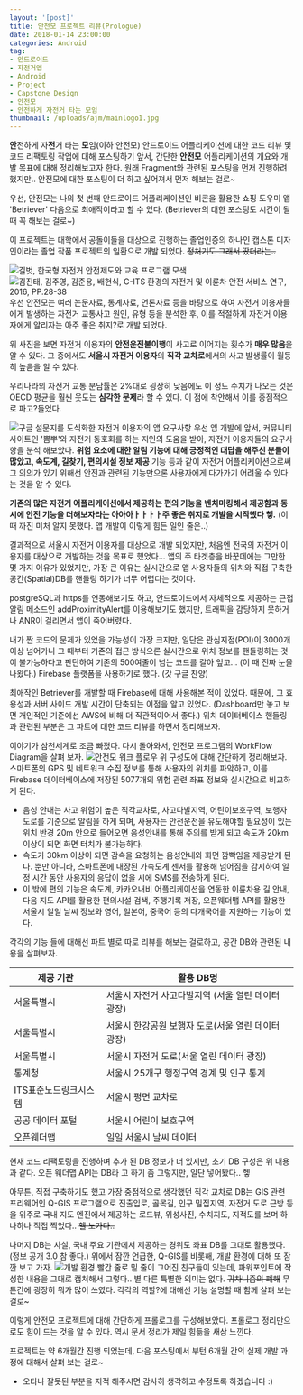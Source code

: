 ```yaml
---
layout: '[post]'
title: 안전모 프로젝트 리뷰(Prologue)
date: 2018-01-14 23:00:00
categories: Android
tag:
- 안드로이드
- 자전거앱
- Android
- Project
- Capstone Design
- 안전모
- 안전하게 자전거 타는 모임
thumbnail: /uploads/ajm/mainlogo1.jpg
---
```


**안**전하게 자**전**거 타는 **모**임(이하 안전모) 안드로이드 어플리케이션에 대한 코드 리뷰 및 코드 리팩토링 작업에 대해 포스팅하기 앞서, 간단한 **안전모** 어플리케이션의 개요와 개발 목표에 대해 정리해보고자 한다. 원래 Fragment와 관련된 포스팅을 먼저 진행하려 했지만.. 안전모에 대한 포스팅이 더 하고 싶어져서 먼저 해보는 걸로~ 

우선, 안전모는 나의 첫 번째 안드로이드 어플리케이션인 비콘을 활용한 쇼핑 도우미 앱 'Betriever' 다음으로 최애작이라고 할 수 있다.  (Betriever의 대한 포스팅도 시간이 될 때 꼭 해보는 걸로~) 

이 프로젝트는 대학에서 공돌이들을 대상으로 진행하는 졸업인증의 하나인 캡스톤 디자인이라는 졸업 작품 프로젝트의 일환으로 개발 되었다. ~~정처기도 그래서 땄더라는..~~ 

![길벗, 한국형 자전거 안전제도와 교육 프로그램 모색](/uploads/ajm/accidents1.jpg)
![김진태, 김주영, 김준용, 배현식, C-ITS 환경의 자전거 및 이륜차 안전 서비스 연구, 2016, PP.28-38 ](/uploads/ajm/accidents2.jpg)
우선 안전모는 여러 논문자료, 통계자료, 언론자료 등을 바탕으로 하여 자전거 이용자들에게 발생하는 자전거 교통사고 원인, 유형 등을 분석한 후, 이를 적절하게 자전거 이용자에게 알리자는 아주 좋은 취지?로 개발 되었다. 

위 사진을 보면 자전거 이용자의 **안전운전불이행**이 사고로 이어지는 횟수가 **매우 많음**을 알 수 있다. 그 중에서도 **서울시 자전거 이용자**의 **직각 교차로**에서의 사고 발생률이 월등히 높음을 알 수 있다. 

우리나라의 자전거 교통 분담률은 2%대로 굉장히 낮음에도 이 정도 수치가 나오는 것은 OECD 평균을 훨씬 웃도는 **심각한 문제**라 할 수 있다. 이 점에 착안해서 이를 중점적으로 파고?들었다.

![구글 설문지를 도식화한 자전거 이용자의 앱 요구사항](/uploads/ajm/requirements.jpg)
우선 앱 개발에 앞서, 커뮤니티 사이트인 '뽐뿌'와 자전거 동호회를 하는 지인의 도움을 받아, 자전거 이용자들의 요구사항을 분석 해보았다.  **위험 요소에 대한 알림 기능에 대해 긍정적인 대답을 해주신 분들이 많았고, 속도계, 길찾기, 편의시설 정보 제공** 기능 등과 같이 자전거 어플리케이션으로써 그 의의가 있기 위해선 안전과 관련된 기능만으론 사용자에게 다가가기 어려울 수 있다는 것을 알 수 있다.  

**기존의 많은 자전거 어플리케이션에서 제공하는 편의 기능을 벤치마킹해서 제공함과 동시에 안전 기능을 더해보자라는 아아아ㅏㅏㅏㅏ주 좋은 취지로 개발을 시작했다 헿.** (이 때 까진 미처 알지 못했다. 앱 개발이 이렇게 힘든 일인 줄은..)  

결과적으로 서울시 자전거 이용자를 대상으로 개발 되었지만, 처음엔 전국의 자전거 이용자를 대상으로 개발하는 것을 목표로 했었다... 앱의 주 타겟층을 바꾼데에는 그만한 몇 가지 이유가 있었지만,  가장 큰 이유는 실시간으로 앱 사용자들의 위치와 직접 구축한 공간(Spatial)DB를 핸들링 하기가 너무 어렵다는 것이다. 

postgreSQL과 https를 연동해보기도 하고,  안드로이드에서 자체적으로 제공하는 근접 알림 메소드인 addProximityAlert를 이용해보기도 했지만, 트래픽을 감당하지 못하거나 ANR이 걸리면서 앱이 죽어버렸다. 

내가 짠 코드의 문제가 있었을 가능성이 가장 크지만, 일단은 관심지점(POI)이 3000개 이상 넘어가니 그 때부터 기존의 접근 방식으론 실시간으로  위치 정보를 핸들링하는 것이 불가능하다고 판단하여 기존의 500여줄이 넘는 코드를 갈아 엎고... (이 때 진짜 눈물 나왔다.) Firebase 플랫폼을 사용하기로 했다. (갓 구글 찬양) 

최애작인 Betriever를 개발할 때 Firebase에 대해 사용해본 적이 있었다. 때문에, 그 효용성과 서버 사이드 개발 시간이 단축되는 이점을 알고 있었다. (Dashboard만 놓고 보면 개인적인 기준에선 AWS에 비해 더 직관적이어서 좋다.) 위치 데이터베이스 핸들링과 관련된 부분은 그 파트에 대한 코드 리뷰를 하면서 정리해보자.  

이야기가 삼천세계로 조금 빠졌다. 다시 돌아와서, 안전모 프로그램의 WorkFlow Diagram을 살펴 보자.
![안전모 워크 플로우](/uploads/ajm/workflow.jpg)
위 구성도에 대해 간단하게 정리해보자. 스마트폰의 GPS 및 네트워크 수집 정보를 통해 사용자의 위치를 파악하고, 이를 Firebase 데이터베이스에 저장된 5077개의 위험 관련 좌표 정보와 실시간으로 비교하게 된다. 
- 음성 안내는 사고 위험이 높은 직각교차로, 사고다발지역, 어린이보호구역, 보행자도로를 기준으로 알림을 하게 되며, 사용자는 안전운전을 유도해야할 필요성이 있는 위치 반경 20m 안으로 들어오면 음성안내를 통해 주의를 받게 되고 속도가 20km 이상이 되면 화면 터치가 불가능하다. 
- 속도가 30km 이상이 되면 감속을 요청하는 음성안내와 화면 깜빡임을 제공받게 된다. 뿐만 아니라, 스마트폰에 내장된 가속도계 센서를 활용해 넘어짐을 감지하여 일정 시간 동안 사용자의 응답이 없을 시에 SMS를 전송하게 된다.
- 이 밖에 편의 기능은 속도계, 카카오내비 어플리케이션을 연동한 이륜차용 길 안내, 다음 지도 API를 활용한 편의시설 검색, 주행기록 저장, 오픈웨더맵 API를 활용한 서울시 일일 날씨 정보와 영어, 일본어, 중국어 등의 다개국어를 지원하는 기능이 있다.   


 각각의 기능 들에 대해선 파트 별로 따로 리뷰를 해보는 걸로하고, 공간 DB와 관련된 내용을 살펴보자.

제공 기관 | 활용 DB명
----------|-----------
서울특별시|서울시 자전거 사고다발지역 (서울 열린 데이터 광장)
서울특별시|서울시 한강공원 보행자 도로(서울 열린 데이터 광장)
서울특별시|서울시 자전거 도로(서울 열린 데이터 광장)
통계청|서울시 25개구 행정구역 경계 및 인구 통계
ITS표준노드링크시스템|서울시 평면 교차로
공공 데이터 포털|서울시 어린이 보호구역
오픈웨더맵|일일 서울시 날씨 데이터

현재 코드 리팩토링을 진행하며 추가 된 DB 정보가 더 있지만, 초기 DB 구성은 위 내용과 같다. 오픈 웨더맵 API는 DB라 고 하기 좀 그렇지만, 일단 넣어봤다.. 헿 

아무튼,  직접 구축하기도 했고 가장 중점적으로 생각했던 직각 교차로 DB는 GIS 관련 프리웨어인 Q-GIS 프로그램으로 진출입로, 골목길, 인구 밀집지역, 자전거 도로 근방 등을 위주로 국내 지도 엔진에서 제공하는 로드뷰, 위성사진, 수치지도, 지적도를 보며  하나하나 직접 찍었다.. ~~헬 노가다..~~ 

나머지 DB는 사실, 국내 주요 기관에서 제공하는 경위도 좌표 DB를 그대로 활용했다. (정보 공개 3.0 참 좋다.)   위에서 잠깐 언급한, Q-GIS를 비롯해, 개발 환경에 대해 또 잠깐 보고 가자.
![개발 환경](/uploads/ajm/env.jpg)
빨간 줄로 밑 줄이 그어진 친구들이 있는데, 파워포인트에 작성한 내용을 그대로 캡처해서 그렇다.. 별 다른 특별한 의미는 없다. ~~귀차니즘의 폐해~~ 무튼간에 굉장히 뭐가 많이 쓰였다. 각각의 역할?에 대해선 기능 설명할 때 함께 살펴 보는 걸로~ 

이렇게 안전모 프로젝트에 대해 간단하게 프롤로그를 구성해보았다. 프롤로그 정리만으로도 힘이 드는 것을 알 수 있다. 역시 문서 정리가 제일 힘듦을 새삼 느낀다.

프로젝트는 약 6개월간 진행 되었는데, 다음 포스팅에서 부턴 6개월 간의 실제 개발 과정에 대해서 살펴 보는 걸로~

* 오타나 잘못된 부분을 지적 해주시면 감사히 생각하고 수정토록 하겠습니다 :)